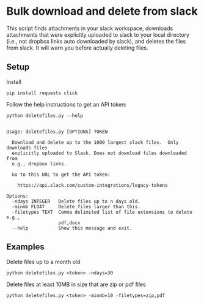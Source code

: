 # Bulk download and delete from slack

This script finds attachments in your slack workspace, downloads attachments that were explicitly uploaded to slack to your local directory (i.e., not dropbox links auto downloaded by slack), and deletes the files from slack.
It will warn you before actually deleting files.

## Setup

Install

    pip install requests click

Follow the help instructions to get an API token:

    python deletefiles.py --help


	Usage: deletefiles.py [OPTIONS] TOKEN

	  Download and delete up to the 1000 largest slack files.  Only downloads files
	  explicitly uploaded to Slack. Does not download files downloaded from
	  e.g., dropbox links.

	  Go to this URL to get the API token:

		https://api.slack.com/custom-integrations/legacy-tokens

	Options:
	  -ndays INTEGER   Delete files up to n days old.
	  -minmb FLOAT     Delete files larger than this.
	  -filetypes TEXT  Comma delimited list of file extensions to delete e.g.,
					   pdf,docx
	  --help           Show this message and exit.


## Examples

Delete files up to a month old

    python deletefiles.py <token> -ndays=30

Delete files at least 10MB in size that are zip or pdf files

    python deletefiles.py <token> -minmb=10 -filetypes=zip,pdf




